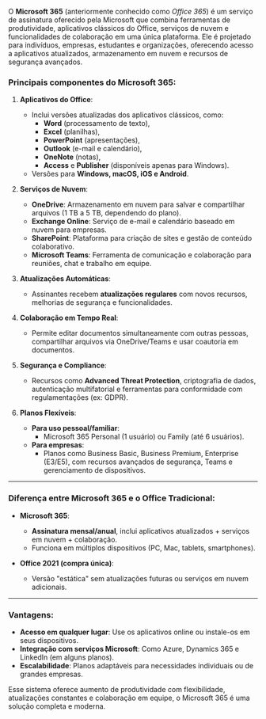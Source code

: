 O **Microsoft 365** (anteriormente conhecido como *Office 365*) é um serviço de assinatura oferecido pela Microsoft que combina ferramentas de produtividade, aplicativos clássicos do Office, serviços de nuvem e funcionalidades de colaboração em uma única plataforma. Ele é projetado para indivíduos, empresas, estudantes e organizações, oferecendo acesso a aplicativos atualizados, armazenamento em nuvem e recursos de segurança avançados.

### Principais componentes do Microsoft 365:
1. **Aplicativos do Office**:  
   - Inclui versões atualizadas dos aplicativos clássicos, como:
     - **Word** (processamento de texto),
     - **Excel** (planilhas),
     - **PowerPoint** (apresentações),
     - **Outlook** (e-mail e calendário),
     - **OneNote** (notas),
     - **Access** e **Publisher** (disponíveis apenas para Windows).
   - Versões para **Windows, macOS, iOS e Android**.

2. **Serviços de Nuvem**:  
   - **OneDrive**: Armazenamento em nuvem para salvar e compartilhar arquivos (1 TB a 5 TB, dependendo do plano).
   - **Exchange Online**: Serviço de e-mail e calendário baseado em nuvem para empresas.
   - **SharePoint**: Plataforma para criação de sites e gestão de conteúdo colaborativo.
   - **Microsoft Teams**: Ferramenta de comunicação e colaboração para reuniões, chat e trabalho em equipe.

3. **Atualizações Automáticas**:  
   - Assinantes recebem **atualizações regulares** com novos recursos, melhorias de segurança e funcionalidades.

4. **Colaboração em Tempo Real**:  
   - Permite editar documentos simultaneamente com outras pessoas, compartilhar arquivos via OneDrive/Teams e usar coautoria em documentos.

5. **Segurança e Compliance**:  
   - Recursos como **Advanced Threat Protection**, criptografia de dados, autenticação multifatorial e ferramentas para conformidade com regulamentações (ex: GDPR).

6. **Planos Flexíveis**:  
   - **Para uso pessoal/familiar**:  
     - Microsoft 365 Personal (1 usuário) ou Family (até 6 usuários).  
   - **Para empresas**:  
     - Planos como Business Basic, Business Premium, Enterprise (E3/E5), com recursos avançados de segurança, Teams e gerenciamento de dispositivos.

---

### Diferença entre Microsoft 365 e o Office Tradicional:
- **Microsoft 365**:  
  - **Assinatura mensal/anual**, inclui aplicativos atualizados + serviços em nuvem + colaboração.  
  - Funciona em múltiplos dispositivos (PC, Mac, tablets, smartphones).  

- **Office 2021 (compra única)**:  
  - Versão "estática" sem atualizações futuras ou serviços em nuvem adicionais.  

---

### Vantagens:
- **Acesso em qualquer lugar**: Use os aplicativos online ou instale-os em seus dispositivos.  
- **Integração com serviços Microsoft**: Como Azure, Dynamics 365 e LinkedIn (em alguns planos).  
- **Escalabilidade**: Planos adaptáveis para necessidades individuais ou de grandes empresas.  

Esse sistema oferece aumento de produtividade com flexibilidade, atualizações constantes e colaboração em equipe, o Microsoft 365 é uma solução completa e moderna.